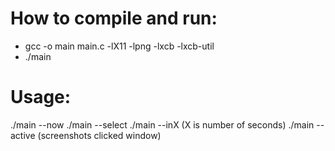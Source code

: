 # How to compile and run:

- gcc -o main main.c -lX11 -lpng -lxcb -lxcb-util
- ./main

# Usage:

./main --now
./main --select 
./main --inX (X is number of seconds)
./main --active (screenshots clicked window)